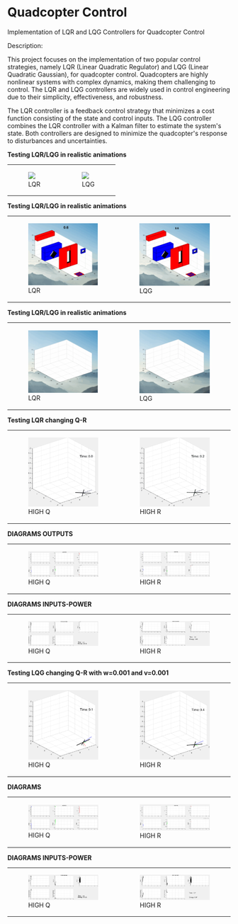 
# Quadcopter Control

Implementation of LQR and LQG Controllers for Quadcopter Control

Description:

This project focuses on the implementation of two popular control strategies, namely LQR (Linear Quadratic Regulator) and LQG (Linear Quadratic Gaussian), for quadcopter control. Quadcopters are highly nonlinear systems with complex dynamics, making them challenging to control. The LQR and LQG controllers are widely used in control engineering due to their simplicity, effectiveness, and robustness.

The LQR controller is a feedback control strategy that minimizes a cost function consisting of the state and control inputs. The LQG controller combines the LQR controller with a Kalman filter to estimate the system's state. Both controllers are designed to minimize the quadcopter's response to disturbances and uncertainties.


**Testing LQR/LQG in realistic animations**

<table>
  <tr>
    <td>
      <figure>
        <img src="gifs/animation2 LQR .gif" />
        <figcaption>LQR</figcaption>
      </figure>
    </td>
    <td>
      <figure>
        <img src="gifs/LQG DOKIMI EMPODIA.gif" />
        <figcaption>LQG</figcaption>
      </figure>
    </td>
  </tr>
</table>



**Testing LQR/LQG in realistic animations**


<table>
  <tr>
    <td>
      <figure>
        <img src="gifs/LQR DOKIMI romvos.gif" />
        <figcaption>LQR</figcaption>
      </figure>
    </td>
    <td>
      <figure>
        <img src="gifs/LQG DOKIMI romvos.gif" />
        <figcaption>LQG</figcaption>
      </figure>
    </td>
  </tr>
</table>

**Testing LQR/LQG in realistic animations**

<table>
  <tr>
    <td>
      <figure>
        <img src="gifs/animation LQR xronous2.gif" />
        <figcaption>LQR</figcaption>
      </figure>
    </td>
    <td>
      <figure>
        <img src="gifs/animation LQG xronous.gif" />
        <figcaption>LQG</figcaption>
      </figure>
    </td>
  </tr>
</table>


**Testing LQR changing Q-R**

<table>
  <tr>
    <td>
      <figure>
        <img src="gifs/big Q22.gif" />
        <figcaption>HIGH Q</figcaption>
      </figure>
    </td>
    <td>
      <figure>
        <img src="gifs/big R22.gif" />
        <figcaption>HIGH R</figcaption>
      </figure>
    </td>
  </tr>
</table>

**DIAGRAMS OUTPUTS**

<table>
  <tr>
    <td>
      <figure>
        <img src="gifs/BIG Q .gif" />
        <figcaption>HIGH Q</figcaption>
      </figure>
    </td>
    <td>
      <figure>
        <img src="gifs/BIG R.gif" />
        <figcaption>HIGH R</figcaption>
      </figure>
    </td>
  </tr>
</table>

**DIAGRAMS INPUTS-POWER**
<table>
  <tr>
    <td>
      <figure>
        <img src="gifs/BIG Q power.gif" />
        <figcaption>HIGH Q</figcaption>
      </figure>
    </td>
    <td>
      <figure>
        <img src="gifs/power.gif" />
        <figcaption>HIGH R</figcaption>
      </figure>
    </td>
  </tr>
</table>

**Testing LQG changing Q-R with w=0.001 and v=0.001**



<table>
  <tr>
    <td>
      <figure>
        <img src="gifs/LQG BIG Q.gif" />
        <figcaption>HIGH Q</figcaption>
      </figure>
    </td>
    <td>
      <figure>
        <img src="gifs/BIG INPUT.gif" />
        <figcaption>HIGH R</figcaption>
      </figure>
    </td>
  </tr>
</table>


**DIAGRAMS**



<table>
  <tr>
    <td>
      <figure>
        <img src="gifs/LQG BIG Q DIAGRAM OUTPUT.gif" />
        <figcaption>HIGH Q</figcaption>
      </figure>
    </td>
    <td>
      <figure>
        <img src="gifs/BIG INPUT2.gif" />
        <figcaption>HIGH R</figcaption>
      </figure>
    </td>
  </tr>
</table>


**DIAGRAMS INPUTS-POWER**



<table>
  <tr>
    <td>
      <figure>
        <img src="gifs/LQG BIG Q DIAGRAM INPUT.gif" />
        <figcaption>HIGH Q</figcaption>
      </figure>
    </td>
    <td>
      <figure>
        <img src="gifs/BIG INPUT_INPUIT.gif" />
        <figcaption>HIGH R</figcaption>
      </figure>
    </td>
  </tr>
</table>








